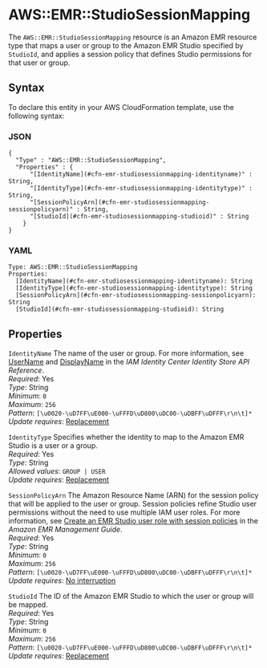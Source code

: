 # AWS::EMR::StudioSessionMapping<a name="aws-resource-emr-studiosessionmapping"></a>

The `AWS::EMR::StudioSessionMapping` resource is an Amazon EMR resource type that maps a user or group to the Amazon EMR Studio specified by `StudioId`, and applies a session policy that defines Studio permissions for that user or group\.

## Syntax<a name="aws-resource-emr-studiosessionmapping-syntax"></a>

To declare this entity in your AWS CloudFormation template, use the following syntax:

### JSON<a name="aws-resource-emr-studiosessionmapping-syntax.json"></a>

```
{
  "Type" : "AWS::EMR::StudioSessionMapping",
  "Properties" : {
      "[IdentityName](#cfn-emr-studiosessionmapping-identityname)" : String,
      "[IdentityType](#cfn-emr-studiosessionmapping-identitytype)" : String,
      "[SessionPolicyArn](#cfn-emr-studiosessionmapping-sessionpolicyarn)" : String,
      "[StudioId](#cfn-emr-studiosessionmapping-studioid)" : String
    }
}
```

### YAML<a name="aws-resource-emr-studiosessionmapping-syntax.yaml"></a>

```
Type: AWS::EMR::StudioSessionMapping
Properties: 
  [IdentityName](#cfn-emr-studiosessionmapping-identityname): String
  [IdentityType](#cfn-emr-studiosessionmapping-identitytype): String
  [SessionPolicyArn](#cfn-emr-studiosessionmapping-sessionpolicyarn): String
  [StudioId](#cfn-emr-studiosessionmapping-studioid): String
```

## Properties<a name="aws-resource-emr-studiosessionmapping-properties"></a>

`IdentityName`  <a name="cfn-emr-studiosessionmapping-identityname"></a>
The name of the user or group\. For more information, see [UserName](https://docs.aws.amazon.com/singlesignon/latest/IdentityStoreAPIReference/API_User.html#singlesignon-Type-User-UserName) and [DisplayName](https://docs.aws.amazon.com/singlesignon/latest/IdentityStoreAPIReference/API_Group.html#singlesignon-Type-Group-DisplayName) in the *IAM Identity Center Identity Store API Reference*\.  
*Required*: Yes  
*Type*: String  
*Minimum*: `0`  
*Maximum*: `256`  
*Pattern*: `[\u0020-\uD7FF\uE000-\uFFFD\uD800\uDC00-\uDBFF\uDFFF\r\n\t]*`  
*Update requires*: [Replacement](https://docs.aws.amazon.com/AWSCloudFormation/latest/UserGuide/using-cfn-updating-stacks-update-behaviors.html#update-replacement)

`IdentityType`  <a name="cfn-emr-studiosessionmapping-identitytype"></a>
Specifies whether the identity to map to the Amazon EMR Studio is a user or a group\.  
*Required*: Yes  
*Type*: String  
*Allowed values*: `GROUP | USER`  
*Update requires*: [Replacement](https://docs.aws.amazon.com/AWSCloudFormation/latest/UserGuide/using-cfn-updating-stacks-update-behaviors.html#update-replacement)

`SessionPolicyArn`  <a name="cfn-emr-studiosessionmapping-sessionpolicyarn"></a>
The Amazon Resource Name \(ARN\) for the session policy that will be applied to the user or group\. Session policies refine Studio user permissions without the need to use multiple IAM user roles\. For more information, see [Create an EMR Studio user role with session policies](https://docs.aws.amazon.com/emr/latest/ManagementGuide/emr-studio-user-role.html) in the *Amazon EMR Management Guide*\.  
*Required*: Yes  
*Type*: String  
*Minimum*: `0`  
*Maximum*: `256`  
*Pattern*: `[\u0020-\uD7FF\uE000-\uFFFD\uD800\uDC00-\uDBFF\uDFFF\r\n\t]*`  
*Update requires*: [No interruption](https://docs.aws.amazon.com/AWSCloudFormation/latest/UserGuide/using-cfn-updating-stacks-update-behaviors.html#update-no-interrupt)

`StudioId`  <a name="cfn-emr-studiosessionmapping-studioid"></a>
The ID of the Amazon EMR Studio to which the user or group will be mapped\.  
*Required*: Yes  
*Type*: String  
*Minimum*: `0`  
*Maximum*: `256`  
*Pattern*: `[\u0020-\uD7FF\uE000-\uFFFD\uD800\uDC00-\uDBFF\uDFFF\r\n\t]*`  
*Update requires*: [Replacement](https://docs.aws.amazon.com/AWSCloudFormation/latest/UserGuide/using-cfn-updating-stacks-update-behaviors.html#update-replacement)